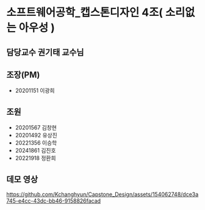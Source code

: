 # 소프트웨어공학_캡스톤디자인 4조( 소리없는 아우성 )

## 담당교수 권기태 교수님

## 조장(PM)
- 20201151 이광희

## 조원
- 20201567 김창현
- 20201492 유상진
- 20221356 이승학
- 20241861 김진호
- 20221918 정환희

## 데모 영상
https://github.com/Kchanghyun/Capstone_Design/assets/154062748/dce3a745-e4cc-43dc-bb46-9158826facad
